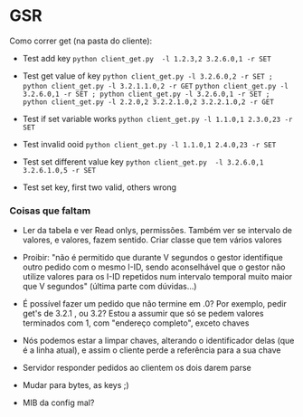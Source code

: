 # GSR

Como correr get (na pasta do cliente):
- Test add key
`python client_get.py  -l 1.2.3,2 3.2.6.0,1 -r SET`

- Test get value of key
`python client_get.py -l 3.2.6.0,2 -r SET ; python client_get.py -l 3.2.1.1.0,2 -r GET`
`python client_get.py -l 3.2.6.0,1 -r SET ; python client_get.py -l 3.2.6.0,1 -r SET ;  python client_get.py -l 2.2.0,2 3.2.2.1.0,2 3.2.2.1.0,2 -r GET`

- Test if set variable works
`python client_get.py -l 1.1.0,1 2.3.0,23 -r SET `
- Test invalid ooid
`python client_get.py -l 1.1.0,1 2.4.0,23 -r SET `

- Test set different value key
`python client_get.py  -l 3.2.6.0,1 3.2.6.1.0,5 -r SET`

- Test set key, first two valid, others wrong
### Coisas que faltam

- Ler da tabela e ver Read onlys, permissões. Também ver se intervalo de valores, e valores, fazem sentido. Criar classe que tem vários valores
- Proibir: "não é permitido que durante V segundos o gestor identifique outro pedido com o mesmo I-ID, sendo aconselhável que o gestor não utilize valores para os I-ID repetidos num intervalo temporal muito maior que V segundos" (última parte com dúvidas...)

- É possível fazer um pedido que não termine em .0? Por exemplo, pedir get's de 3.2.1 , ou 3.2?    Estou a assumir que só se pedem valores terminados com 1, com "endereço completo", exceto chaves
- Nós podemos estar a limpar chaves, alterando o identificador delas (que é a linha atual), e assim o cliente perde a referência para a sua chave

- Servidor responder pedidos ao clientem os dois darem parse

- Mudar para bytes, as keys ;)
- MIB da config mal?